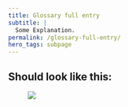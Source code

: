 ```yaml
---
title: Glossary full entry
subtitle: |
  Some Explanation.
permalink: /glossary-full-entry/
hero_tags: subpage
---
```


## Should look like this:

<figure class="image">
  <img src="{{baseurl}}/assets/templates/glossary-full-entry.png">
</figure>
